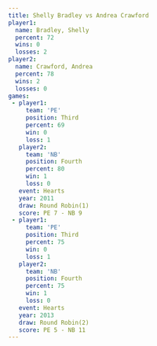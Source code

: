 ```yaml
---
title: Shelly Bradley vs Andrea Crawford
player1:                
  name: Bradley, Shelly 
  percent: 72           
  wins: 0               
  losses: 2             
player2:                
  name: Crawford, Andrea
  percent: 78           
  wins: 2               
  losses: 0             
games:
 - player1:         
     team: 'PE'     
     position: Third
     percent: 69    
     win: 0         
     loss: 1        
   player2:          
     team: 'NB'      
     position: Fourth
     percent: 80     
     win: 1          
     loss: 0         
   event: Hearts       
   year: 2011          
   draw: Round Robin(1)
   score: PE 7 - NB 9  
 - player1:         
     team: 'PE'     
     position: Third
     percent: 75    
     win: 0         
     loss: 1        
   player2:          
     team: 'NB'      
     position: Fourth
     percent: 75     
     win: 1          
     loss: 0         
   event: Hearts       
   year: 2013          
   draw: Round Robin(2)
   score: PE 5 - NB 11 
---
```


